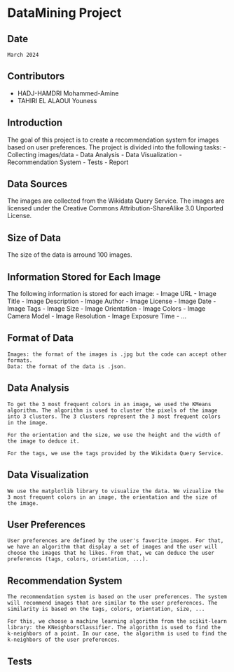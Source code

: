 # DataMining Project

## Date

    March 2024

## Contributors

-   HADJ-HAMDRI Mohammed-Amine
-   TAHIRI EL ALAOUI Youness

## Introduction

The goal of this project is to create a recommendation system for images based on user preferences. The project is divided into the following tasks:
    - Collecting images/data
    - Data Analysis
    - Data Visualization
    - Recommendation System
    - Tests
    - Report
  
## Data Sources

The images are collected from the Wikidata Query Service. The images are licensed under the Creative Commons Attribution-ShareAlike 3.0 Unported License. 

## Size of Data

The size of the data is arround 100 images. 

## Information Stored for Each Image

The following information is stored for each image:
    - Image URL
    - Image Title
    - Image Description
    - Image Author
    - Image License
    - Image Date
    - Image Tags
    - Image Size
    - Image Orientation
    - Image Colors
    - Image Camera Model
    - Image Resolution
    - Image Exposure Time
    - ...
  
## Format of Data

    Images: the format of the images is .jpg but the code can accept other formats.
    Data: the format of the data is .json.

## Data Analysis

    To get the 3 most frequent colors in an image, we used the KMeans algorithm. The algorithm is used to cluster the pixels of the image into 3 clusters. The 3 clusters represent the 3 most frequent colors in the image.

    For the orientation and the size, we use the height and the width of the image to deduce it.

    For the tags, we use the tags provided by the Wikidata Query Service.

## Data Visualization

    We use the matplotlib library to visualize the data. We vizualize the 3 most frequent colors in an image, the orientation and the size of the image.



## User Preferences

    User preferences are defined by the user's favorite images. For that, we have an algorithm that display a set of images and the user will choose the images that he likes. From that, we can deduce the user preferences (tags, colors, orientation, ...).


## Recommendation System

    The recommendation system is based on the user preferences. The system will recommend images that are similar to the user preferences. The similarity is based on the tags, colors, orientation, size, ...

    For this, we choose a machine learning algorithm from the scikit-learn library: the KNeighborsClassifier. The algorithm is used to find the k-neighbors of a point. In our case, the algorithm is used to find the k-neighbors of the user preferences.

## Tests






